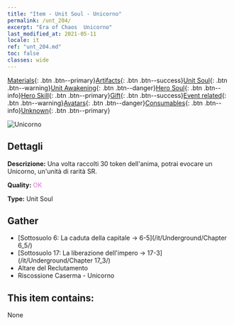 ```yaml
---
title: "Item - Unit Soul - Unicorno"
permalink: /unt_204/
excerpt: "Era of Chaos  Unicorno"
last_modified_at: 2021-05-11
locale: it
ref: "unt_204.md"
toc: false
classes: wide
---
```

 [Materials](/ItemsIT/){: .btn .btn--primary}[Artifacts](/ItemsIT/Artifacts/){: .btn .btn--success}[Unit Soul](/ItemsIT/UnitSoul/){: .btn .btn--warning}[Unit Awakening](/ItemsIT/UnitAwakening/){: .btn .btn--danger}[Hero Soul](/ItemsIT/HeroSoul/){: .btn .btn--info}[Hero Skill](/ItemsIT/HeroSkill/){: .btn .btn--primary}[Gift](/ItemsIT/Gift/){: .btn .btn--success}[Event related](/ItemsIT/Events/){: .btn .btn--warning}[Avatars](/ItemsIT/Avatars/){: .btn .btn--danger}[Consumables](/ItemsIT/Consumables/){: .btn .btn--info}[Unknown](/ItemsIT/Unknown/){: .btn .btn--primary}

 ![Unicorno](/images/u/ti_dujiaoshou.jpg)

## Dettagli
 **Descrizione:** Una volta raccolti 30 token dell'anima, potrai evocare un Unicorno, un'unità di rarità SR.

 **Quality:** <span style="color: #DA70D6">OK</span>

 **Type:** Unit Soul

## Gather

*    [Sottosuolo 6: La caduta della capitale -> 6-5](/it/Underground/Chapter 6_5/) 
*    [Sottosuolo 17: La liberazione dell'impero -> 17-3](/it/Underground/Chapter 17_3/) 
*    Altare del Reclutamento 
*    Riscossione Caserma - Unicorno 

## This item contains:

  None

